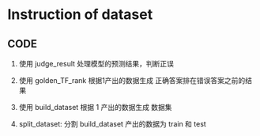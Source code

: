 # Instruction of dataset

## CODE

1. 使用 judge_result 处理模型的预测结果，判断正误

2. 使用 golden_TF_rank 根据1产出的数据生成 正确答案排在错误答案之前的结果

3. 使用 build_dataset 根据 1 产出的数据生成 数据集

4. split_dataset: 分割 build_dataset 产出的数据为 train 和 test

